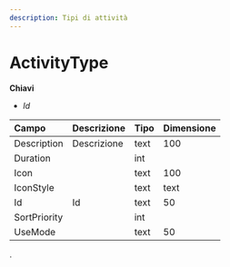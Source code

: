 ```yaml
---
description: Tipi di attività
---
```


# ActivityType

**Chiavi**

* _Id_

| Campo | Descrizione | Tipo | Dimensione |
| :--- | :--- | :--- | :--- |
| Description | Descrizione | text | 100 |
| Duration |  | int |  |
| Icon |  | text | 100 |
| IconStyle |  | text | text |
| Id | Id | text | 50 |
| SortPriority |  | int |  |
| UseMode |  | text | 50 |
.